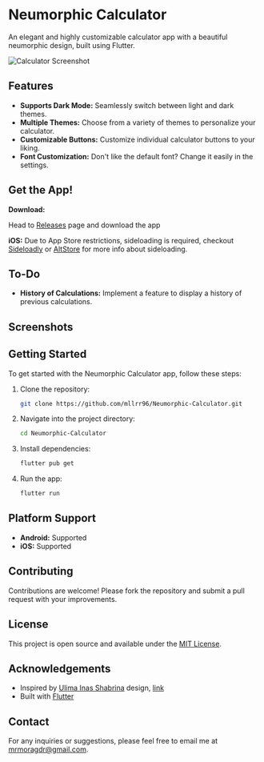 # Neumorphic Calculator

An elegant and highly customizable calculator app with a beautiful neumorphic design, built using Flutter.

![Calculator Screenshot](https://cdn.dribbble.com/users/2986824/screenshots/14757121/media/7754c4eac87d79773937886400d0d95d.png)

## Features

- **Supports Dark Mode:** Seamlessly switch between light and dark themes.
- **Multiple Themes:** Choose from a variety of themes to personalize your calculator.
- **Customizable Buttons:** Customize individual calculator buttons to your liking.
- **Font Customization:** Don't like the default font? Change it easily in the settings.

## Get the App!

**Download:**

Head to [Releases](https://github.com/mllrr96/Neumorphic-Calculator/releases) page and download the app

**iOS:** Due to App Store restrictions, sideloading is required, checkout [Sideloadly](https://sideloadly.io/) or [AltStore](https://altstore.io/) for more info about sideloading.


## To-Do

- **History of Calculations:** Implement a feature to display a history of previous calculations.

## Screenshots


## Getting Started

To get started with the Neumorphic Calculator app, follow these steps:

1. Clone the repository:

   ```bash
   git clone https://github.com/mllrr96/Neumorphic-Calculator.git
   ```

2. Navigate into the project directory:

   ```bash
   cd Neumorphic-Calculator
   ```

3. Install dependencies:

   ```bash
   flutter pub get
   ```

4. Run the app:

   ```bash
   flutter run
   ```


## Platform Support

- **Android:** Supported
- **iOS:** Supported

## Contributing

Contributions are welcome! Please fork the repository and submit a pull request with your improvements.

## License

This project is open source and available under the [MIT License](LICENSE).

## Acknowledgements

- Inspired by [Ulima Inas Shabrina](https://dribbble.com/shabrinaiu) design, [link](https://dribbble.com/shots/14757121-CALCULATOR) 
- Built with [Flutter](https://flutter.dev/)

## Contact

For any inquiries or suggestions, please feel free to email me at [mrmoragdr@gmail.com](mailto:mrmoragdr@gmail.com).